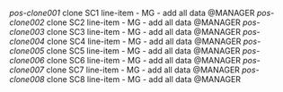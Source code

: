 *pos-clone001* clone SC1 line-item - MG - add all data @MANAGER
*pos-clone002* clone SC2 line-item - MG - add all data @MANAGER
*pos-clone003* clone SC3 line-item - MG - add all data @MANAGER
*pos-clone004* clone SC4 line-item - MG - add all data @MANAGER
*pos-clone005* clone SC5 line-item - MG - add all data @MANAGER
*pos-clone006* clone SC6 line-item - MG - add all data @MANAGER
*pos-clone007* clone SC7 line-item - MG - add all data @MANAGER
*pos-clone008* clone SC8 line-item - MG - add all data @MANAGER